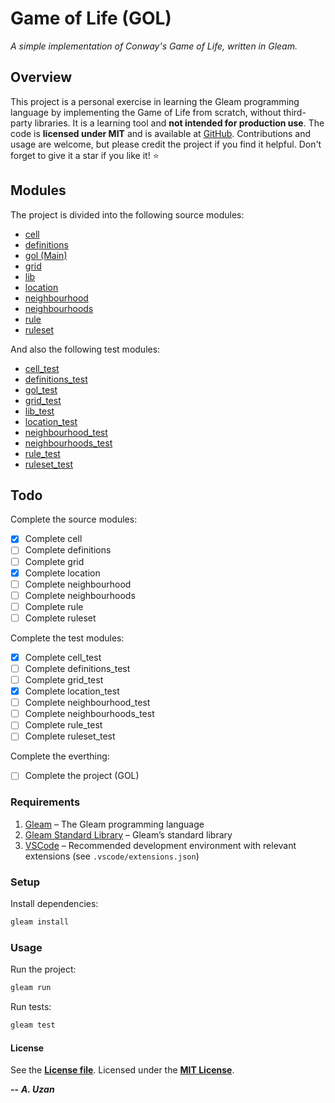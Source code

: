 # Game of Life (GOL)

*A simple implementation of Conway's Game of Life, written in Gleam.*

## Overview

This project is a personal exercise in learning the Gleam programming language by implementing the Game of Life from scratch, without third-party libraries. It is a learning tool and **not intended for production use**. The code is **licensed under MIT** and is available at [GitHub](https://github.com/ardauzan/gol). Contributions and usage are welcome, but please credit the project if you find it helpful. Don't forget to give it a star if you like it! :star:

## Modules

The project is divided into the following source modules:

- [cell](src/cell.gleam)
- [definitions](src/definitions.gleam)
- [gol (Main)](src/gol.gleam)
- [grid](src/grid.gleam)
- [lib](src/lib.gleam)
- [location](src/location.gleam)
- [neighbourhood](src/neighbourhood.gleam)
- [neighbourhoods](src/neighbourhoods.gleam)
- [rule](src/rule.gleam)
- [ruleset](src/ruleset.gleam)

And also the following test modules:

- [cell_test](test/cell_test.gleam)
- [definitions_test](test/definitions_test.gleam)
- [gol_test](test/gol_test.gleam)
- [grid_test](test/grid_test.gleam)
- [lib_test](test/lib_test.gleam)
- [location_test](test/location_test.gleam)
- [neighbourhood_test](test/neighbourhood_test.gleam)
- [neighbourhoods_test](test/neighbourhoods_test.gleam)
- [rule_test](test/rule_test.gleam)
- [ruleset_test](test/ruleset_test.gleam)

## Todo

Complete the source modules:

- [x] Complete cell
- [ ] Complete definitions
- [ ] Complete grid
- [x] Complete location
- [ ] Complete neighbourhood
- [ ] Complete neighbourhoods
- [ ] Complete rule
- [ ] Complete ruleset

Complete the test modules:

- [x] Complete cell_test
- [ ] Complete definitions_test
- [ ] Complete grid_test
- [x] Complete location_test
- [ ] Complete neighbourhood_test
- [ ] Complete neighbourhoods_test
- [ ] Complete rule_test
- [ ] Complete ruleset_test

Complete the everthing:

- [ ] Complete the project (GOL)

### Requirements

1) [Gleam](https://gleam.run) – The Gleam programming language
2) [Gleam Standard Library](https://hex.pm/packages/gleam_stdlib) – Gleam’s standard library
3) [VSCode](https://code.visualstudio.com) – Recommended development environment with relevant extensions (see `.vscode/extensions.json`)

### Setup

Install dependencies:

```bash
gleam install
```

### Usage

Run the project:

```bash
gleam run
```

Run tests:

```bash
gleam test
```

#### License

See the [**License file**](LICENSE.txt). Licensed under the [**MIT License**](https://wikipedia.org/wiki/MIT_License).

**--** ***A. Uzan***
